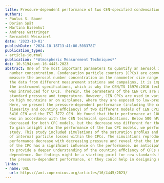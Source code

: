 ```yaml
---
title: Pressure-dependent performance of two CEN-specified condensation particle counters
authors:
- Paulus S. Bauer
- Dorian Spät
- Martina Eisenhut
- Andreas Gattringer
- Bernadett Weinzierl
date: '2023-10-01'
publishDate: '2024-10-18T13:41:00.508378Z'
publication_types:
- article-journal
publication: '*Atmospheric Measurement Techniques*'
doi: 10.5194/amt-16-4445-2023
abstract: One of the most important parameters to quantify an aerosol is the particle
  number concentration. Condensation particle counters (CPCs) are commonly used to
  measure the aerosol number concentration in the nanometer size range. To compare
  the data from different measurement stations and campaigns, it is important to harmonize
  the instrument speciﬁcations, which is why the CEN/TS 16976:2016 technical speciﬁcation
  was introduced for CPCs. Therein, the parameters of the CEN CPC are speciﬁed for
  standard pressure and temperature. However, CEN CPCs are used in various surroundings,
  on high mountains or on airplanes, where they are exposed to low-pressure conditions.
  Here, we present the pressure-dependent performance (including the concentration
  linearity and counting efﬁciency) of two different models of CEN CPCs, the Grimm
  5410 CEN and the TSI 3772 CEN. We found that their performance at 1000 and 750 hPa
  was in accordance with the CEN technical speciﬁcations. Below 500 hPa, the performance
  decreased for both CPC models, but the decrease was different for the two models.
  To gain insight into the performance of the two CPC models, we performed a simulation
  study. This study included simulations of the saturation proﬁles and calculations
  of internal particle losses within the CPCs. The simulations reproduced the overall
  performance decrease with decreasing pressure and reveal that the internal structure
  of the CPC has a signiﬁcant inﬂuence on the performance. We anticipate our publication
  to provide a deeper understanding of the counting efﬁciency of CPCs and their pressure
  dependence. Our ﬁndings might be a starting point for new standards that include
  the pressure-dependent performance, or they could help in designing new CPCs.
links:
- name: URL
  url: https://amt.copernicus.org/articles/16/4445/2023/
---
```

